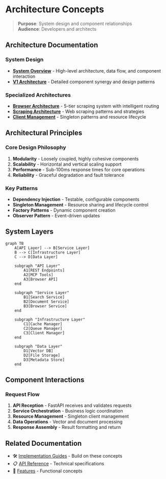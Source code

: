 # Architecture Concepts

> **Purpose**: System design and component relationships  
> **Audience**: Developers and architects

## Architecture Documentation

### System Design
- [**System Overview**](../concepts/architecture/system-overview.md) - High-level architecture, data flow, and component interaction
- [**V1 Architecture**](../concepts/architecture/v1-architecture.md) - Detailed component synergy and design patterns

### Specialized Architectures
- [**Browser Architecture**](../concepts/architecture/browser-architecture.md) - 5-tier scraping system with intelligent routing
- [**Scraping Architecture**](../concepts/architecture/scraping-architecture.md) - Web scraping patterns and strategies
- [**Client Management**](../concepts/architecture/client-management.md) - Singleton patterns and resource lifecycle

## Architectural Principles

### Core Design Philosophy

1. **Modularity** - Loosely coupled, highly cohesive components
2. **Scalability** - Horizontal and vertical scaling support
3. **Performance** - Sub-100ms response times for core operations
4. **Reliability** - Graceful degradation and fault tolerance

### Key Patterns

- **Dependency Injection** - Testable, configurable components
- **Singleton Management** - Resource sharing and lifecycle control
- **Factory Patterns** - Dynamic component creation
- **Observer Pattern** - Event-driven updates

## System Layers

```mermaid
graph TB
    A[API Layer] --> B[Service Layer]
    B --> C[Infrastructure Layer]
    C --> D[Data Layer]
    
    subgraph "API Layer"
        A1[REST Endpoints]
        A2[MCP Tools]
        A3[Browser API]
    end
    
    subgraph "Service Layer"
        B1[Search Service]
        B2[Document Service]
        B3[Browser Service]
    end
    
    subgraph "Infrastructure Layer"
        C1[Cache Manager]
        C2[Queue Manager]
        C3[Client Manager]
    end
    
    subgraph "Data Layer"
        D1[Vector DB]
        D2[File Storage]
        D3[Metadata Store]
    end
```

## Component Interactions

### Request Flow
1. **API Reception** - FastAPI receives and validates requests
2. **Service Orchestration** - Business logic coordination
3. **Resource Management** - Singleton client management
4. **Data Operations** - Vector and document processing
5. **Response Assembly** - Result formatting and return

## Related Documentation

- 🛠️ [Implementation Guides](../../how-to-guides/) - Build on these concepts
- 📋 [API Reference](../../reference/api/) - Technical specifications
- 🧠 [Features](../features/) - Functional concepts